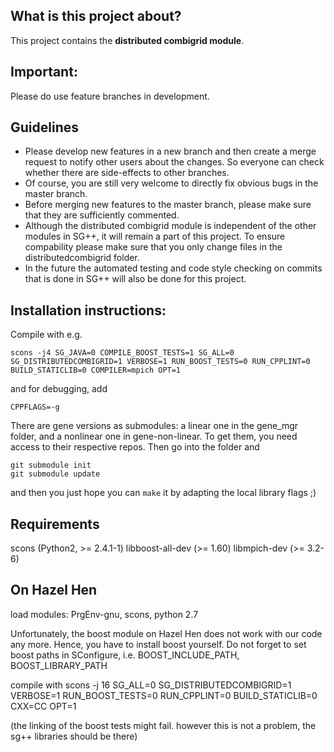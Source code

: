 What is this project about?
---------------------------
This project contains the __distributed combigrid module__. 

Important:
----------
Please do use feature branches in development.

Guidelines
---------
*  Please develop new features in a new branch and then create a merge request 
to notify other users about the changes. So everyone can check whether there are 
side-effects to other branches.
* Of course, you are still very welcome to directly fix obvious bugs in the 
master branch.
* Before merging new features to the master branch, please make sure that they
are sufficiently commented. 
* Although the distributed combigrid module is independent of the other modules
in SG++, it will remain a part of this project. To ensure compability please
make sure that you only change files in the distributedcombigrid folder. 
* In the future the automated testing and code style checking on commits that is 
done in SG++ will also be done for this project.

Installation instructions: 
--------------------------
Compile with e.g.
```
scons -j4 SG_JAVA=0 COMPILE_BOOST_TESTS=1 SG_ALL=0 SG_DISTRIBUTEDCOMBIGRID=1 VERBOSE=1 RUN_BOOST_TESTS=0 RUN_CPPLINT=0 BUILD_STATICLIB=0 COMPILER=mpich OPT=1
``` 
and for debugging, add
```
CPPFLAGS=-g
``` 

There are gene versions as submodules: a linear one in the gene_mgr folder, and 
a nonlinear one in gene-non-linear. To get them, you need access to their 
respective repos. Then go into the folder and

```
git submodule init
git submodule update
```
and then you just hope you can `make` it by adapting the local library flags ;)

Requirements
--------------
scons (Python2, >= 2.4.1-1)
libboost-all-dev (>= 1.60)
libmpich-dev (>= 3.2-6)


On Hazel Hen
--------------
load modules: PrgEnv-gnu, scons, python 2.7

Unfortunately, the boost module on Hazel Hen does not work with our code any more.
Hence, you have to install boost yourself.
Do not forget to set boost paths in SConfigure, i.e. BOOST_INCLUDE_PATH, 
BOOST_LIBRARY_PATH

compile with
scons -j 16 SG_ALL=0 SG_DISTRIBUTEDCOMBIGRID=1 VERBOSE=1 RUN_BOOST_TESTS=0 RUN_CPPLINT=0 BUILD_STATICLIB=0 CXX=CC OPT=1

(the linking of the boost tests might fail. however this is not a problem, the
sg++ libraries should be there)



